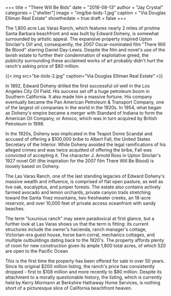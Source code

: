 +++
title = "There Will Be Bids"
date = "2018-08-13"
author = "Jay Crystal"
categories = ["shelter"]
image = "img/be-bids-1.jpg"
caption = "Via Douglas Elliman Real Estate"
showthedate = true
draft = false
+++

The 1,800 acre Las Varas Ranch, which features nearly 2 miles of pristine Santa Barbara beachfront and was built by Edward Doheny, is somewhat surrounded by artistic appeal. The expansive property inspired Upton Sinclair's Oil! and, consequently, the 2007 Oscar-nominated film "There Will Be Blood" starring Daniel Day-Lewis. Despite the film and novel's use of the lavish estate to further their condemnation of exploitative greed, the publicity surrounding these acclaimed works of art probably didn't hurt the ranch's asking price of $80 million.

{{< img src="be-bids-2.jpg" caption="Via Douglas Elliman Real Estate" >}}

In 1892, Edward Doheny drilled the first successful oil well in the Los Angeles City Oil Field. His success set off a huge petroleum boom in Southern California. It also made him a massive fortune. His company eventually became the Pan American Petroleum & Transport Company, one of the largest oil companies in the world in the 1920s. In 1954, what began as Doheny's empire became a merger with Standard of Indiana to form the American Oil Company, or Amoco, which was in turn acquired by British Petroleum in 1998.

In the 1920s, Doheny was implicated in the Teapot Dome Scandal and accused of offering a $100,000 bribe to Albert Fall, the United States Secretary of the Interior. While Doheny avoided the legal ramifications of his alleged crimes and was twice acquitted of offering the bribe, Fall was convicted of accepting it. The character J. Arnold Ross in Upton Sinclair's 1927 novel Oil! (the inspiration for the 2007 film There Will Be Blood) is loosely based on Doheny.

The Las Varas Ranch, one of the last standing legacies of Edward Doheny's massive wealth and influence, is comprised of flat open pasture, as well as live oak, eucalyptus, and juniper forests. The estate also contains actively farmed avocado and lemon orchards, private canyon trails stretching toward the Santa Ynez mountains, two freshwater creeks, an 18-acre reservoir, and over 10,000 feet of private access oceanfront with sandy beaches.

The term "luxurious ranch" may seem paradoxical at first glance, but a further look at Las Varas shows us that the term is fitting: its current structures include the owner's hacienda, ranch manager's cottage, Victorian-era guest house, horse barn corral, mechanics cottages, and multiple outbuildings dating back to the 1920's. The property affords plenty of room for new construction given its ample 1,800 total acres, of which 520 are open to the Pacific Ocean

This is the first time the property has been offered for sale in over 50 years. Since its original $200 million listing, the ranch's price has consistently dropped - first to $108 million and more recently to $80 million. Despite its attachment to a morally questionable history, the listing, which is currently held by Kerry Mormann at Berkshire Hathaway Home Services, is nothing short of a picturesque slice of California beachfront heaven.
